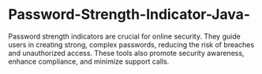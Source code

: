 # Password-Strength-Indicator-Java-
Password strength indicators are crucial for online security. They guide users in creating strong, complex passwords, reducing the risk of breaches and unauthorized access. These tools also promote security awareness, enhance compliance, and minimize support calls.
